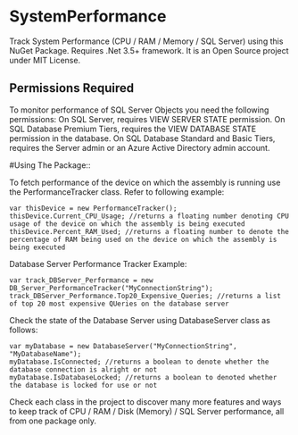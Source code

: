 # SystemPerformance
Track System Performance (CPU / RAM / Memory / SQL Server) using this NuGet Package. Requires .Net 3.5+ framework. It is an Open Source project under MIT License.

## Permissions Required

To monitor performance of SQL Server Objects you need the following permissions:
On SQL Server, requires VIEW SERVER STATE permission.
On SQL Database Premium Tiers, requires the VIEW DATABASE STATE permission in the database. On SQL Database Standard and Basic Tiers, requires the Server admin or an Azure Active Directory admin account.

#Using The Package::

To fetch performance of the device on which the assembly is running use the PerformanceTracker class. Refer to following example:

	var thisDevice = new PerformanceTracker();
	thisDevice.Current_CPU_Usage; //returns a floating number denoting CPU usage of the device on which the assembly is being executed
	thisDevice.Percent_RAM_Used; //returns a floating number to denote the percentage of RAM being used on the device on which the assembly is being executed	

Database Server Performance Tracker Example:

	var track_DBServer_Performance = new DB_Server_PerformanceTracker("MyConnectionString");
	track_DBServer_Performance.Top20_Expensive_Queries; //returns a list of top 20 most expensive QUeries on the database server

Check the state of the Database Server using DatabaseServer class as follows:

	var myDatabase = new DatabaseServer("MyConnectionString", "MyDatabaseName");
	myDatabase.IsConnected; //returns a boolean to denote whether the database connection is alright or not
	myDatabase.IsDatabaseLocked; //returns a boolean to denoted whether the database is locked for use or not

Check each class in the project to discover many more features and ways to keep track of CPU / RAM / Disk (Memory) / SQL Server performance, all from one package only.
